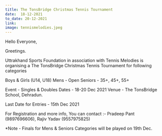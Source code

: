 ```yaml
---
title: The TonsBridge Christmas Tennis Tournament
date:  18-12-2021  
to_date: 20-12-2021
link: 
image: tennismelodies.jpeg 
---
```


Hello Everyone,

Greetings.

Uttrakhand Sports Foundation in association with Tennis Melodies is organising a The TonsBridge Christmas Tennis Tournament for following categories 

Boys & Girls (U14, U18)
Mens - Open
Seniors - 35+, 45+, 55+

Event - Singles & Doubles
Dates - 18-20 Dec 2021
Venue - The TonsBridge School,  Dehradun.

Last Date for Entries - 15th Dec 2021

For Registration and more info, You can contact :-
Pradeep Pant (9897696606), Rajiv Yadav (9557975825)

*Note - Finals for Mens & Seniors Categories will be played on 19th Dec.